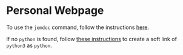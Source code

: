 # Personal Webpage
To use the `jemdoc` command, follow the instructions [here](https://yangfeng.hosting.nyu.edu/post/using-jemdoc-with-python-3-and-new-mac-os/).

If no `python` is found, follow [these instructions](https://developer.apple.com/forums/thread/704099#:~:text=Doing%20the%20following%20command) to create a soft link of `python3` as `python`.
